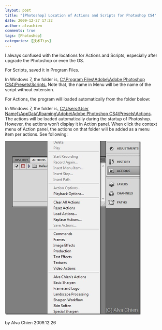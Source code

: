 ```yaml
---
layout: post
title: "[Photoshop] Location of Actions and Scripts for Photoshop CS4"
date: 2009-12-27 17:22
author: alvachien
comments: true
tags: [Photoshop]
categories: [技术Tips]
---
```

I always confused with the locations for Actions and Scripts, especially after upgrade the Photoshop or even the OS.

For Scripts, saved it in Program Files.

In Windows 7, the folder is, <span style="text-decoration: underline;">C:\Program Files\Adobe\Adobe Photoshop CS4\Presets\Scripts.</span>
Note that, the name in Menu will be the name of the script without extension.

For Actions, the program will loaded automatically from the folder below:

In Windows 7, the folder is, <span style="text-decoration: underline;">C:\Users\{User Name}\AppData\Roaming\Adobe\Adobe Photoshop CS4\Presets\Actions</span>.
The actions will be loaded automatically during the startup of Photoshop. However, the actions won’t display it in Action panel. When click the context menu of Action panel, the actions on that folder will be added as a menu item per actions.  See following:

![IMAGE 5](/assets/uploads/2010/10/IMAGE_5.jpg)


by Alva Chien
2009.12.26
